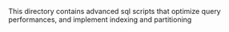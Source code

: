 This directory contains advanced sql scripts that optimize query performances, and implement indexing and partitioning
